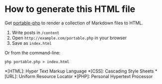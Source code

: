 # How to generate this HTML file

Get [portable-php](https://github.com/cadars/portable-php/ "portable-php at Github") to render a collection of Markdown&nbsp;files to HTML.

1. Write posts in `/content`
2. Open `http://example.com/portable.php` in your browser
3. Save as `index.html`

Or from the command-line:

```.cli
php portable.php > index.html
```

*[HTML]: Hyper Text Markup Language
*[CSS]: Cascading Style Sheets
*[URL]: Uniform Resource Locator
*[PHP]: Personal Hypertext Processor